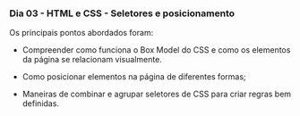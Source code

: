 ### Dia 03 - HTML e CSS - Seletores e posicionamento

Os principais pontos abordados foram:

* Compreender como funciona o Box Model do CSS e como os elementos da página se relacionam visualmente.

* Como posicionar elementos na página de diferentes formas;

* Maneiras de combinar e agrupar seletores de CSS para criar regras bem definidas.